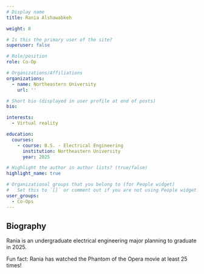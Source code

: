 ```yaml
---
# Display name
title: Rania Alshawabkeh

weight: 8

# Is this the primary user of the site?
superuser: false

# Role/position
role: Co-Op

# Organizations/Affiliations
organizations:
  - name: Northeastern University
    url: ''

# Short bio (displayed in user profile at end of posts)
bio:

interests:
  - Virtual reality

education:
  courses:
    - course: B.S. - Electrical Engineering
      institution: Northeastern University
      year: 2025

# Highlight the author in author lists? (true/false)
highlight_name: true

# Organizational groups that you belong to (for People widget)
#   Set this to `[]` or comment out if you are not using People widget.
user_groups:
  - Co-Ops
---
```


## Biography

Rania is an undergraduate electrical engineering major planning to graduate in 2025.

Fun fact: Rania has watched the Phantom of the Opera movie at least 25 times!